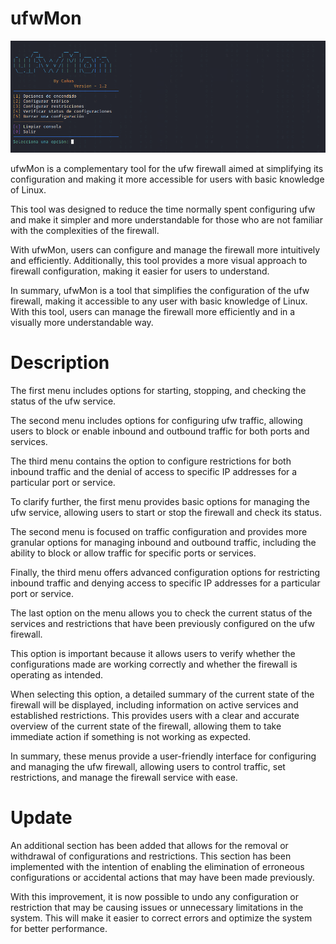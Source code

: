 # ufwMon
![Texto alternativo de la imagen](IMG/V1.2/menu2.PNG)

ufwMon is a complementary tool for the ufw firewall aimed at simplifying its configuration and making it more accessible for users with basic knowledge of Linux.

This tool was designed to reduce the time normally spent configuring ufw and make it simpler and more understandable for those who are not familiar with the complexities of the firewall.

With ufwMon, users can configure and manage the firewall more intuitively and efficiently. Additionally, this tool provides a more visual approach to firewall configuration, making it easier for users to understand.

In summary, ufwMon is a tool that simplifies the configuration of the ufw firewall, making it accessible to any user with basic knowledge of Linux. With this tool, users can manage the firewall more efficiently and in a visually more understandable way.

# Description

The first menu includes options for starting, stopping, and checking the status of the ufw service.

The second menu includes options for configuring ufw traffic, allowing users to block or enable inbound and outbound traffic for both ports and services.

The third menu contains the option to configure restrictions for both inbound traffic and the denial of access to specific IP addresses for a particular port or service.

To clarify further, the first menu provides basic options for managing the ufw service, allowing users to start or stop the firewall and check its status.

The second menu is focused on traffic configuration and provides more granular options for managing inbound and outbound traffic, including the ability to block or allow traffic for specific ports or services.

Finally, the third menu offers advanced configuration options for restricting inbound traffic and denying access to specific IP addresses for a particular port or service.

The last option on the menu allows you to check the current status of the services and restrictions that have been previously configured on the ufw firewall.

This option is important because it allows users to verify whether the configurations made are working correctly and whether the firewall is operating as intended.

When selecting this option, a detailed summary of the current state of the firewall will be displayed, including information on active services and established restrictions. This provides users with a clear and accurate overview of the current state of the firewall, allowing them to take immediate action if something is not working as expected.

In summary, these menus provide a user-friendly interface for configuring and managing the ufw firewall, allowing users to control traffic, set restrictions, and manage the firewall service with ease.

# Update

An additional section has been added that allows for the removal or withdrawal of configurations and restrictions. This section has been implemented with the intention of enabling the elimination of erroneous configurations or accidental actions that may have been made previously.

With this improvement, it is now possible to undo any configuration or restriction that may be causing issues or unnecessary limitations in the system. This will make it easier to correct errors and optimize the system for better performance.
